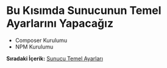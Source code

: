 # Bu Kısımda Sunucunun Temel Ayarlarını Yapacağız

* Composer Kurulumu
* NPM Kurulumu

**Sıradaki İçerik:** [Sunucu Temel Ayarları](https://gitlab.com/tutkun/reading/blob/master/digitaloceans/sunucu-temel-ayarlari.md)